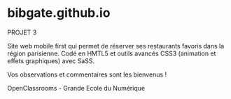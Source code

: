 # bibgate.github.io

PROJET 3

Site web mobile first qui permet de réserver ses restaurants favoris dans la région parisienne. Codé en HMTL5 et outils avancés CSS3 (animation et effets graphiques) avec SaSS.

Vos observations et commentaires sont les bienvenus !

OpenClassrooms - Grande Ecole du Numérique